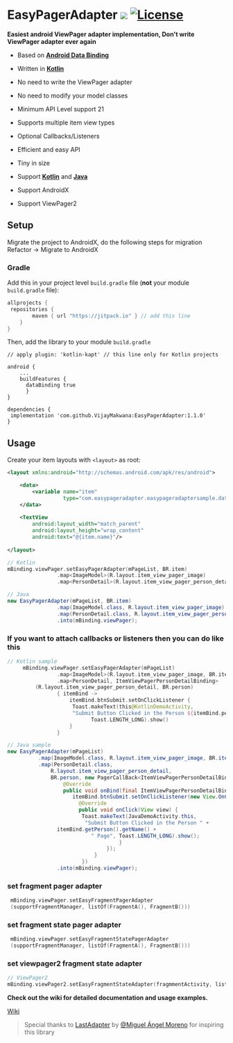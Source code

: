 # EasyPagerAdapter [![](https://jitpack.io/v/VijayMakwana/EasyPagerAdapter.svg)](https://jitpack.io/#VijayMakwana/EasyPagerAdapter) [![License](https://img.shields.io/badge/License-Apache%202.0-orange.svg)](https://opensource.org/licenses/Apache-2.0)

**Easiest android ViewPager adapter implementation, Don't write ViewPager adapter ever again**

- Based on [**Android Data Binding**](https://developer.android.com/topic/libraries/data-binding/index.html)

- Written in [**Kotlin**](http://kotlinlang.org)

- No need to write the ViewPager adapter

- No need to modify your model classes

- Minimum API Level support 21

- Supports multiple item view types

- Optional Callbacks/Listeners

- Efficient and easy API

- Tiny in size

- Support [**Kotlin**](http://kotlinlang.org) and [**Java**](https://www.java.com)

- Support AndroidX

- Support ViewPager2



## Setup

Migrate the project to AndroidX, do the following steps for migration
Refactor -> Migrate to AndroidX

### Gradle

Add this in your project level `build.gradle` file (**not** your module `build.gradle` file):

  ```gradle
  allprojects {
   repositories {
          maven { url "https://jitpack.io" } // add this line
      }
  }
  ```

Then, add the library to your module `build.gradle`

  ```
  // apply plugin: 'kotlin-kapt' // this line only for Kotlin projects

  android {
      ...
      buildFeatures {
        dataBinding true
    	} 
  }

  dependencies {
   implementation 'com.github.VijayMakwana:EasyPagerAdapter:1.1.0'
  }
  ```

## Usage

Create your item layouts with `<layout>` as root:

  ```xml
  <layout xmlns:android="http://schemas.android.com/apk/res/android">

      <data>
          <variable name="item"
                    type="com.easypageradapter.easypageradaptersample.data.PersonDetail"/>
      </data>
      
      <TextView
          android:layout_width="match_parent"
          android:layout_height="wrap_content"
          android:text="@{item.name}"/>
          
  </layout>
  ```

  ```kotlin     
  // Kotlin
  mBinding.viewPager.setEasyPagerAdapter(mPageList, BR.item)
                  .map<ImageModel>(R.layout.item_view_pager_image)
                  .map<PersonDetail>(R.layout.item_view_pager_person_detail_item)
  ```

  ```java
  // Java
  new EasyPagerAdapter(mPageList, BR.item)
                  .map(ImageModel.class, R.layout.item_view_pager_image)
                  .map(PersonDetail.class, R.layout.item_view_pager_person_detail_item)
                  .into(mBinding.viewPager);
  ```

### If you want to attach callbacks or listeners then you can do like this

  ```kotlin
  // Kotlin sample
       mBinding.viewPager.setEasyPagerAdapter(mPageList)
                  .map<ImageModel>(R.layout.item_view_pager_image, BR.item)
                  .map<PersonDetail, ItemViewPagerPersonDetailBinding>
           (R.layout.item_view_pager_person_detail, BR.person)
                  { itemBind ->
                      itemBind.btnSubmit.setOnClickListener {
                       Toast.makeText(this@KotlinDemoActivity,
                       "Submit Button Clicked in the Person ${itemBind.person?.name} Page",
                             Toast.LENGTH_LONG).show()
                      }
                  }
  ```

  ```java
  // Java sample
  new EasyPagerAdapter(mPageList)
            .map(ImageModel.class, R.layout.item_view_pager_image, BR.item)
            .map(PersonDetail.class,
                R.layout.item_view_pager_person_detail,
                BR.person, new PagerCallBack<ItemViewPagerPersonDetailBinding>() {
                    @Override
                    public void onBind(final ItemViewPagerPersonDetailBinding itemBind) {
                       itemBind.btnSubmit.setOnClickListener(new View.OnClickListener() {
                         @Override
                         public void onClick(View view) {
                          Toast.makeText(JavaDemoActivity.this,
                           "Submit Button Clicked in the Person " + 
                  itemBind.getPerson().getName() +
                             " Page", Toast.LENGTH_LONG).show();
                                      }
                                  });
                              }
                          })
                  .into(mBinding.viewPager);
  ```

### **set fragment pager adapter**

  ```kotlin
   mBinding.viewPager.setEasyFragmentPagerAdapter
   (supportFragmentManager, listOf(FragmentA(), FragmentB()))
  ```

### **set fragment state pager adapter**

  ```kotlin
   mBinding.viewPager.setEasyFragmentStatePagerAdapter
   (supportFragmentManager, listOf(FragmentA(), FragmentB()))
  ```

### **set viewpager2 fragment state adapter**

  ```kotlin
  // ViewPager2
  mBinding.viewPager2.setEasyFragmentStateAdapter(fragmmentActivity, listOf(FragmentA(), FragmentB(),FragmentC(), FragmentD()))
  ```

**Check out the wiki for detailed documentation and usage examples.**

[Wiki](https://github.com/VijayMakwana/EasyPagerAdapter/wiki)

> Special thanks to [LastAdapter](https://github.com/nitrico/LastAdapter) by [@Miguel Ángel Moreno](https://github.com/nitrico) for inspiring this library